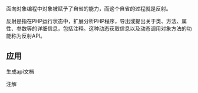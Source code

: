 面向对象编程中对象被赋予了自省的能力，而这个自省的过程就是反射。



反射是指在PHP运行状态中，扩展分析PHP程序，导出或提出关于类、方法、属性、参数等的详细信息，包括注释。这种动态获取信息以及动态调用对象方法的功能称为反射API。



## 应用

生成api文档

注解